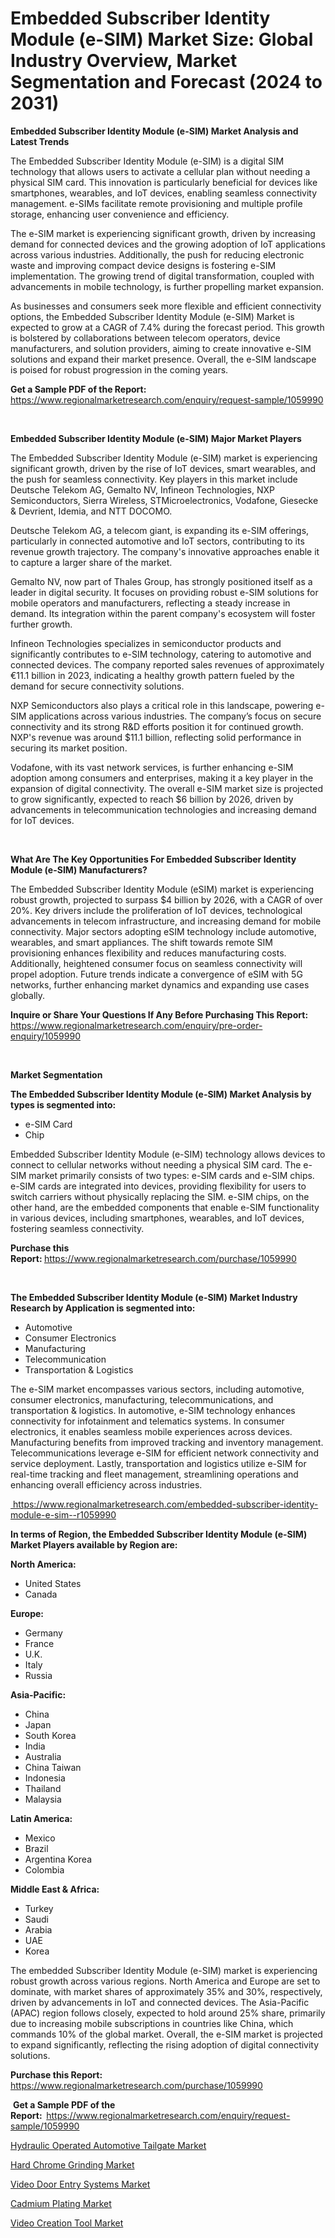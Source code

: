 <p><h1>Embedded Subscriber Identity Module (e-SIM) Market Size: Global Industry Overview, Market Segmentation and Forecast (2024 to 2031)</h1></p><p><strong>Embedded Subscriber Identity Module (e-SIM) Market Analysis and Latest Trends</strong></p>
<p><p>The Embedded Subscriber Identity Module (e-SIM) is a digital SIM technology that allows users to activate a cellular plan without needing a physical SIM card. This innovation is particularly beneficial for devices like smartphones, wearables, and IoT devices, enabling seamless connectivity management. e-SIMs facilitate remote provisioning and multiple profile storage, enhancing user convenience and efficiency.</p><p>The e-SIM market is experiencing significant growth, driven by increasing demand for connected devices and the growing adoption of IoT applications across various industries. Additionally, the push for reducing electronic waste and improving compact device designs is fostering e-SIM implementation. The growing trend of digital transformation, coupled with advancements in mobile technology, is further propelling market expansion.</p><p>As businesses and consumers seek more flexible and efficient connectivity options, the Embedded Subscriber Identity Module (e-SIM) Market is expected to grow at a CAGR of 7.4% during the forecast period. This growth is bolstered by collaborations between telecom operators, device manufacturers, and solution providers, aiming to create innovative e-SIM solutions and expand their market presence. Overall, the e-SIM landscape is poised for robust progression in the coming years.</p></p>
<p><strong>Get a Sample PDF of the Report:&nbsp;</strong> <a href="https://www.regionalmarketresearch.com/enquiry/request-sample/1059990">https://www.regionalmarketresearch.com/enquiry/request-sample/1059990</a></p>
<p>&nbsp;</p>
<p><strong>Embedded Subscriber Identity Module (e-SIM) Major Market Players</strong></p>
<p><p>The Embedded Subscriber Identity Module (e-SIM) market is experiencing significant growth, driven by the rise of IoT devices, smart wearables, and the push for seamless connectivity. Key players in this market include Deutsche Telekom AG, Gemalto NV, Infineon Technologies, NXP Semiconductors, Sierra Wireless, STMicroelectronics, Vodafone, Giesecke & Devrient, Idemia, and NTT DOCOMO.</p><p>Deutsche Telekom AG, a telecom giant, is expanding its e-SIM offerings, particularly in connected automotive and IoT sectors, contributing to its revenue growth trajectory. The company's innovative approaches enable it to capture a larger share of the market.</p><p>Gemalto NV, now part of Thales Group, has strongly positioned itself as a leader in digital security. It focuses on providing robust e-SIM solutions for mobile operators and manufacturers, reflecting a steady increase in demand. Its integration within the parent company's ecosystem will foster further growth.</p><p>Infineon Technologies specializes in semiconductor products and significantly contributes to e-SIM technology, catering to automotive and connected devices. The company reported sales revenues of approximately €11.1 billion in 2023, indicating a healthy growth pattern fueled by the demand for secure connectivity solutions.</p><p>NXP Semiconductors also plays a critical role in this landscape, powering e-SIM applications across various industries. The company’s focus on secure connectivity and its strong R&D efforts position it for continued growth. NXP's revenue was around $11.1 billion, reflecting solid performance in securing its market position.</p><p>Vodafone, with its vast network services, is further enhancing e-SIM adoption among consumers and enterprises, making it a key player in the expansion of digital connectivity. The overall e-SIM market size is projected to grow significantly, expected to reach $6 billion by 2026, driven by advancements in telecommunication technologies and increasing demand for IoT devices.</p></p>
<p>&nbsp;</p>
<p><strong>What Are The Key Opportunities For Embedded Subscriber Identity Module (e-SIM) Manufacturers?</strong></p>
<p><p>The Embedded Subscriber Identity Module (eSIM) market is experiencing robust growth, projected to surpass $4 billion by 2026, with a CAGR of over 20%. Key drivers include the proliferation of IoT devices, technological advancements in telecom infrastructure, and increasing demand for mobile connectivity. Major sectors adopting eSIM technology include automotive, wearables, and smart appliances. The shift towards remote SIM provisioning enhances flexibility and reduces manufacturing costs. Additionally, heightened consumer focus on seamless connectivity will propel adoption. Future trends indicate a convergence of eSIM with 5G networks, further enhancing market dynamics and expanding use cases globally.</p></p>
<p><strong>Inquire or Share Your Questions If Any Before Purchasing This Report:</strong> <a href="https://www.regionalmarketresearch.com/enquiry/pre-order-enquiry/1059990">https://www.regionalmarketresearch.com/enquiry/pre-order-enquiry/1059990</a></p>
<p>&nbsp;</p>
<p><strong>Market Segmentation</strong></p>
<p><strong>The Embedded Subscriber Identity Module (e-SIM) Market Analysis by types is segmented into:</strong></p>
<p><ul><li>e-SIM Card</li><li>Chip</li></ul></p>
<p><p>Embedded Subscriber Identity Module (e-SIM) technology allows devices to connect to cellular networks without needing a physical SIM card. The e-SIM market primarily consists of two types: e-SIM cards and e-SIM chips. e-SIM cards are integrated into devices, providing flexibility for users to switch carriers without physically replacing the SIM. e-SIM chips, on the other hand, are the embedded components that enable e-SIM functionality in various devices, including smartphones, wearables, and IoT devices, fostering seamless connectivity.</p></p>
<p><strong>Purchase this Report:&nbsp;</strong><a href="https://www.regionalmarketresearch.com/purchase/1059990">https://www.regionalmarketresearch.com/purchase/1059990</a></p>
<p>&nbsp;</p>
<p><strong>The Embedded Subscriber Identity Module (e-SIM) Market Industry Research by Application is segmented into:</strong></p>
<p><ul><li>Automotive</li><li>Consumer Electronics</li><li>Manufacturing</li><li>Telecommunication</li><li>Transportation & Logistics</li></ul></p>
<p><p>The e-SIM market encompasses various sectors, including automotive, consumer electronics, manufacturing, telecommunications, and transportation & logistics. In automotive, e-SIM technology enhances connectivity for infotainment and telematics systems. In consumer electronics, it enables seamless mobile experiences across devices. Manufacturing benefits from improved tracking and inventory management. Telecommunications leverage e-SIM for efficient network connectivity and service deployment. Lastly, transportation and logistics utilize e-SIM for real-time tracking and fleet management, streamlining operations and enhancing overall efficiency across industries.</p></p>
<p><a href="https://www.regionalmarketresearch.com/embedded-subscriber-identity-module-e-sim--r1059990">&nbsp;https://www.regionalmarketresearch.com/embedded-subscriber-identity-module-e-sim--r1059990</a></p>
<p><strong>In terms of Region, the Embedded Subscriber Identity Module (e-SIM) Market Players available by Region are:</strong></p>
<p>
    <p> <strong> North America: </strong>
        <ul>
            <li>United States</li>
            <li>Canada</li>
        </ul>
        </p> 
    <p> <strong> Europe: </strong>
        <ul>
            <li>Germany</li>
            <li>France</li>
            <li>U.K.</li>
            <li>Italy</li>
            <li>Russia</li>
        </ul>
        </p> 
    <p> <strong> Asia-Pacific: </strong>
        <ul>
            <li>China</li>
            <li>Japan</li>
            <li>South Korea</li>
            <li>India</li>
            <li>Australia</li>
            <li>China Taiwan</li>
            <li>Indonesia</li>
            <li>Thailand</li>
            <li>Malaysia</li>
        </ul>
        </p> 
    <p> <strong> Latin America: </strong>
        <ul>
            <li>Mexico</li>
            <li>Brazil</li>
            <li>Argentina Korea</li>
            <li>Colombia</li>
        </ul>
        </p> 
    <p> <strong> Middle East & Africa: </strong>
        <ul>
            <li>Turkey</li>
            <li>Saudi</li>
            <li>Arabia</li>
            <li>UAE</li>
            <li>Korea</li>
        </ul>
    </p>
    </p>
<p><p>The embedded Subscriber Identity Module (e-SIM) market is experiencing robust growth across various regions. North America and Europe are set to dominate, with market shares of approximately 35% and 30%, respectively, driven by advancements in IoT and connected devices. The Asia-Pacific (APAC) region follows closely, expected to hold around 25% share, primarily due to increasing mobile subscriptions in countries like China, which commands 10% of the global market. Overall, the e-SIM market is projected to expand significantly, reflecting the rising adoption of digital connectivity solutions.</p></p>
<p><strong>Purchase this Report: </strong><a href="https://www.regionalmarketresearch.com/purchase/1059990">https://www.regionalmarketresearch.com/purchase/1059990</a></p>
<p>&nbsp;<strong>Get a Sample PDF of the Report:&nbsp;&nbsp;</strong><a href="https://www.regionalmarketresearch.com/enquiry/request-sample/1059990">https://www.regionalmarketresearch.com/enquiry/request-sample/1059990</a></p>
<p><strong></strong></p>
<p><p><a href="https://medium.com/@juliobeyter8767567/hydraulic-operated-automotive-tailgate-market-industry-landscape-growth-trajectories-and-global-8712a58f0d61?postPublishedType=repub">Hydraulic Operated Automotive Tailgate Market</a></p><p><a href="https://issuu.com/reportprime-2/docs/hard-chrome-grinding-market-size-20_f1c6abbf341db7">Hard Chrome Grinding Market</a></p><p><a href="https://www.linkedin.com/pulse/video-door-entry-systems-market-segmentation-geographical-3s0ae?trackingId=s14FYy0ZQJWWM8mdrGQ3cA%3D%3D">Video Door Entry Systems Market</a></p><p><a href="https://issuu.com/reportprime-2/docs/cadmium-plating-market-size-2030.pp_95ef56c2fd1e27">Cadmium Plating Market</a></p><p><a href="https://www.linkedin.com/pulse/global-video-creation-tool-industry-analysis-share-growth-bplkf">Video Creation Tool Market</a></p></p>